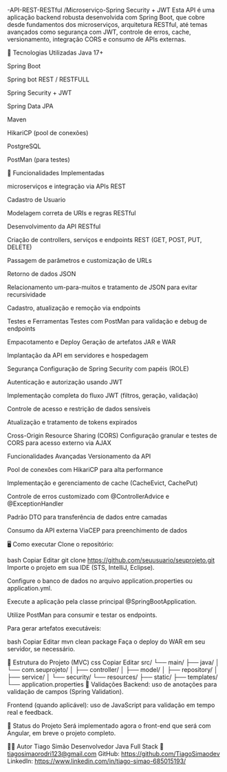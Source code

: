 -API-REST-RESTful /Microserviço-Spring Security + JWT
Esta API é uma aplicação backend robusta desenvolvida com Spring Boot, que cobre desde fundamentos dos microserviços, arquitetura RESTful, até temas avançados como segurança com JWT, controle de erros, cache, versionamento, integração CORS e consumo de APIs externas.

🚀 Tecnologias Utilizadas
Java 17+

Spring Boot 

Spring bot REST / RESTFULL

Spring Security + JWT

Spring Data JPA

Maven

HikariCP (pool de conexões)

PostgreSQL 

PostMan (para testes)

🔧 Funcionalidades Implementadas

 microserviços e integração via APIs REST

Cadastro de Usuario

Modelagem correta de URIs e regras RESTful

Desenvolvimento da API RESTful

Criação de controllers, serviços e endpoints REST (GET, POST, PUT, DELETE)

Passagem de parâmetros e customização de URLs

Retorno de dados JSON

Relacionamento um-para-muitos e tratamento de JSON para evitar recursividade

Cadastro, atualização e remoção via endpoints

Testes e Ferramentas
Testes com PostMan para validação e debug de endpoints

Empacotamento e Deploy
Geração de artefatos JAR e WAR

Implantação da API em servidores e hospedagem

Segurança
Configuração de Spring Security com papéis (ROLE)

Autenticação e autorização usando JWT

Implementação completa do fluxo JWT (filtros, geração, validação)

Controle de acesso e restrição de dados sensíveis

Atualização e tratamento de tokens expirados

Cross-Origin Resource Sharing (CORS)
Configuração granular e testes de CORS para acesso externo via AJAX

Funcionalidades Avançadas
Versionamento da API

Pool de conexões com HikariCP para alta performance

Implementação e gerenciamento de cache (CacheEvict, CachePut)

Controle de erros customizado com @ControllerAdvice e @ExceptionHandler

Padrão DTO para transferência de dados entre camadas

Consumo da API externa ViaCEP para preenchimento de dados

🖥️ Como executar
Clone o repositório:

bash
Copiar
Editar
git clone https://github.com/seuusuario/seuprojeto.git
Importe o projeto em sua IDE (STS, IntelliJ, Eclipse).

Configure o banco de dados no arquivo application.properties ou application.yml.

Execute a aplicação pela classe principal @SpringBootApplication.

Utilize PostMan para consumir e testar os endpoints.

Para gerar artefatos executáveis:

bash
Copiar
Editar
mvn clean package
Faça o deploy do WAR em seu servidor, se necessário.

📂 Estrutura do Projeto (MVC)
css
Copiar
Editar
src/
└── main/
    ├── java/
    │   └── com.seuprojeto/
    │       ├── controller/
    │       ├── model/
    │       ├── repository/
    │       ├── service/
    │       └── security/
    └── resources/
        ├── static/
        ├── templates/
        └── application.properties
🧪 Validações
Backend: uso de anotações para validação de campos (Spring Validation).

Frontend (quando aplicável): uso de JavaScript para validação em tempo real e feedback.

🚧 Status do Projeto
Será implementado agora o front-end que será com Angular, em breve o projeto completo.

👨‍💻 Autor
Tiago Simão
Desenvolvedor Java Full Stack
📧 tiagosimaorodri123@gmail.com
GitHub: https://github.com/TiagoSimaodev
LinkedIn: https://www.linkedin.com/in/tiago-simao-685015193/
